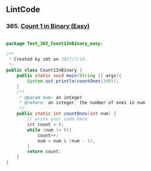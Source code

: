 ## LintCode
### 365. <a href="http://www.lintcode.com/en/problem/count-1-in-binary/"> Count 1 in Binary (Easy) </a>

```java

package Test_365_Count1InBinary_easy;

/**
 * Created by zmt on 2017/7/14.
 */
public class Count1InBinary {
    public static void main(String [] args){
        System.out.println(countOnes(100));
    }
    /**
     * @param num: an integer
     * @return: an integer, the number of ones in num
     */
    public static int countOnes(int num) {
        // write your code here
        int count = 0;
        while (num != 0){
            count++;
            num = num & (num - 1);
        }
        return count;
    }
}

```